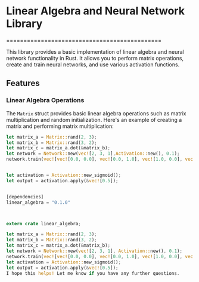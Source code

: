 # Linear Algebra and Neural Network Library
=============================================

This library provides a basic implementation of linear algebra and neural network functionality in Rust. It allows you to perform matrix operations, create and train neural networks, and use various activation functions.

## Features

### Linear Algebra Operations

The `Matrix` struct provides basic linear algebra operations such as matrix multiplication and random initialization. Here's an example of creating a matrix and performing matrix multiplication:

```rust
let matrix_a = Matrix::rand(2, 3);
let matrix_b = Matrix::rand(3, 2);
let matrix_c = matrix_a.dot(&matrix_b);
let network = Network::new(vec![2, 3, 1],Activation::new(), 0.1);
network.train(vec![vec![0.0, 0.0], vec![0.0, 1.0], vec![1.0, 0.0], vec![1.0, 1.0]], vec![vec![0.0], vec![1.0], vec![1.0], vec![0.0]], 100);


let activation = Activation::new_sigmoid();
let output = activation.apply(&vec![0.5]);


[dependencies]
linear_algebra = "0.1.0"



extern crate linear_algebra;

let matrix_a = Matrix::rand(2, 3);
let matrix_b = Matrix::rand(3, 2);
let matrix_c = matrix_a.dot(&matrix_b);
let network = Network::new(vec![2, 3, 1], Activation::new(), 0.1);
network.train(vec![vec![0.0, 0.0], vec![0.0, 1.0], vec![1.0, 0.0], vec![1.0, 1.0]], vec![vec![0.0], vec![1.0], vec![1.0], vec![0.0]], 100);
let activation = Activation::new_sigmoid();
let output = activation.apply(&vec![0.5]);
I hope this helps! Let me know if you have any further questions.